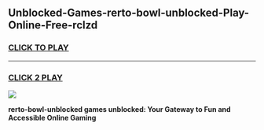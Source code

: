 
## Unblocked-Games-rerto-bowl-unblocked-Play-Online-Free-rclzd
<h3>
<a href="https://premium76.site?title=rerto-bowl-unblocked&ref=26A">CLICK TO PLAY</a></h3>
<hr>

<h3>
<a href="https://premium76.site?title=rerto-bowl-unblocked&ref=26A">CLICK 2 PLAY</a>
  
</h3>

<a href="https://premium76.site?title=rerto-bowl-unblocked&ref=26A"><img src="https://clearcache.store/games.png"></a>


**rerto-bowl-unblocked games unblocked: Your Gateway to Fun and Accessible Online Gaming**
